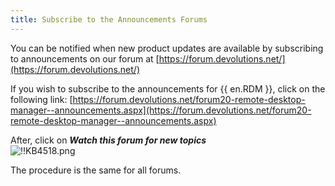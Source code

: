 ```yaml
---
title: Subscribe to the Announcements Forums
---
```

You can be notified when new product updates are available by subscribing to announcements on our forum at [https://forum.devolutions.net/](https://forum.devolutions.net/)  

If you wish to subscribe to the announcements for {{ en.RDM }}, click on the following link: [https://forum.devolutions.net/forum20-remote-desktop-manager--announcements.aspx](https://forum.devolutions.net/forum20-remote-desktop-manager--announcements.aspx)  

After, click on ***Watch this forum for new topics***  
![!!KB4518.png](https://webdevolutions.azureedge.net/docs/en/kb/KB4518.png)  

The procedure is the same for all forums.